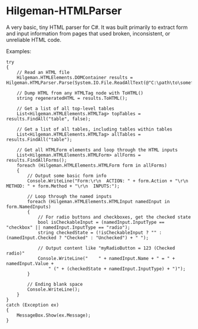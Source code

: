 # Hilgeman-HTMLParser
A very basic, tiny HTML parser for C#. It was built primarily to extract form and input information from pages that used broken, inconsistent, or unreliable HTML code.

Examples:

    try
    {
        // Read an HTML file
        Hilgeman.HTMLElements.DOMContainer results = Hilgeman.HTMLParser.Parse(System.IO.File.ReadAllText(@"C:\path\to\somefile.html"));

        // Dump HTML from any HTMLTag node with ToHTML()
        string regeneratedHTML = results.ToHTML();

        // Get a list of all top-level tables
        List<Hilgeman.HTMLElements.HTMLTag> topTables = results.FindAll("table", false);

        // Get a list of all tables, including tables within tables
        List<Hilgeman.HTMLElements.HTMLTag> allTables = results.FindAll("table");

        // Get all HTMLForm elements and loop through the HTML inputs
        List<Hilgeman.HTMLElements.HTMLForm> allForms = results.FindAllForms();
        foreach (Hilgeman.HTMLElements.HTMLForm form in allForms)
        {
            // Output some basic form info
            Console.WriteLine("Form:\r\n  ACTION: " + form.Action + "\r\n  METHOD: " + form.Method + "\r\n  INPUTS:");

            // Loop through the named inputs
            foreach (Hilgeman.HTMLElements.HTMLInput namedInput in form.NamedInputs)
            {
                // For radio buttons and checkboxes, get the checked state
                bool isCheckableInput = (namedInput.InputType == "checkbox" || namedInput.InputType == "radio");
                string checkedState = (!isCheckableInput ? "" : (namedInput.Checked ? "Checked" : "Unchecked") + " ");

                // Output content like "myRadioButton = 123 (Checked radio)"
                Console.WriteLine("    " + namedInput.Name + " = " + namedInput.Value + 
                    " (" + (checkedState + namedInput.InputType) + ")");
            }

            // Ending blank space
            Console.WriteLine();
        }
    }
    catch (Exception ex)
    {
        MessageBox.Show(ex.Message);
    }